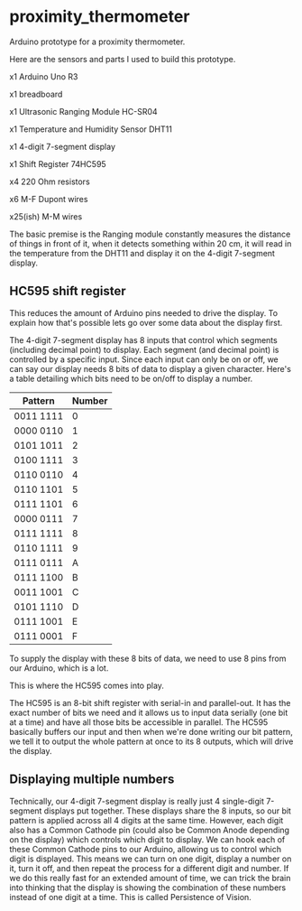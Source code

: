 # proximity_thermometer
Arduino prototype for a proximity thermometer.

Here are the sensors and parts I used to build this prototype.

x1 Arduino Uno R3

x1 breadboard

x1 Ultrasonic Ranging Module HC-SR04

x1 Temperature and Humidity Sensor DHT11

x1 4-digit 7-segment display

x1 Shift Register 74HC595

x4 220 Ohm resistors

x6 M-F Dupont wires

x25(ish) M-M wires


The basic premise is the Ranging module constantly measures the distance of things in front of it, when it detects something within 20 cm, it will read in the temperature from the DHT11 and display it on the 4-digit 7-segment display.

## HC595 shift register
This reduces the amount of Arduino pins needed to drive the display. To explain how that's possible lets go over some data about the display first.

The 4-digit 7-segment display has 8 inputs that control which segments (including decimal point) to display. Each segment (and decimal point) is controlled by a specific input. Since each input can only be on or off, we can say our display needs 8 bits of data to display a given character.  Here's a table detailing which bits need to be on/off to display a number.

|    Pattern    |     Number   |
| ------------- | -------------|
|   0011 1111   |       0      |
|   0000 0110   |       1      |
|   0101 1011   |       2      |
|   0100 1111   |       3      |
|   0110 0110   |       4      |
|   0110 1101   |       5      |
|   0111 1101   |       6      |
|   0000 0111   |       7      |
|   0111 1111   |       8      |
|   0110 1111   |       9      |
|   0111 0111   |       A      |
|   0111 1100   |       B      |
|   0011 1001   |       C      |
|   0101 1110   |       D      |
|   0111 1001   |       E      |
|   0111 0001   |       F      |

To supply the display with these 8 bits of data, we need to use 8 pins from our Arduino, which is a lot.

This is where the HC595 comes into play.

The HC595 is an 8-bit shift register with serial-in and parallel-out. It has the exact number of bits we need and it allows us to input data serially (one bit at a time) and have all those bits be accessible in parallel.  The HC595 basically buffers our input and then when we're done writing our bit pattern, we tell it to output the whole pattern at once to its 8 outputs, which will drive the display.

## Displaying multiple numbers

Technically, our 4-digit 7-segment display is really just 4 single-digit 7-segment displays put together. These displays share the 8 inputs, so our bit pattern is applied across all 4 digits at the same time.  However, each digit also has a Common Cathode pin (could also be Common Anode depending on the display) which controls which digit to display. We can hook each of these Common Cathode pins to our Arduino, allowing us to control which digit is displayed. This means we can turn on one digit, display a number on it, turn it off, and then repeat the process for a different digit and number. If we do this really fast for an extended amount of time, we can trick the brain into thinking that the display is showing the combination of these numbers instead of one digit at a time. This is called Persistence of Vision.
